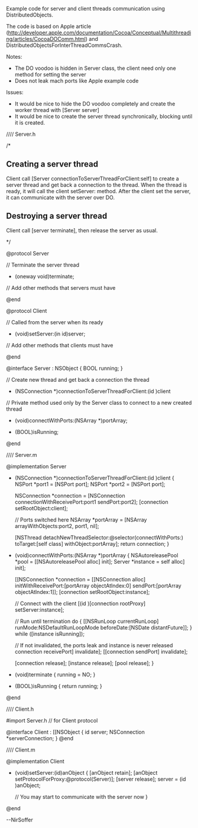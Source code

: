 Example code for server and client threads communication using DistributedObjects. 

The code is based on Apple article (http://developer.apple.com/documentation/Cocoa/Conceptual/Multithreading/articles/CocoaDOComm.html) and DistributedObjectsForInterThreadCommsCrash.

Notes:


* The DO voodoo is hidden in Server class, the client need only one method for setting the server
* Does not leak mach ports like Apple example code


Issues:


* It would be nice to hide the DO voodoo completely and create the worker thread with [Server server]
* It would be nice to create the server thread synchronically, blocking until it is created.



    
//// Server.h

/* 

Creating a server thread
------------------------
Client call [Server connectionToServerThreadForClient:self] to create a
server thread and get back a connection to the thread. When the thread
is ready, it will call the client setServer: method. After the client
set the server, it can communicate with the server over DO.

Destroying a server thread
--------------------------
Client call [server terminate], then release the server as usual.

*/

@protocol Server

// Terminate the server thread
- (oneway void)terminate;

// Add other methods that servers must have

@end


@protocol Client

// Called from the server when its ready
- (void)setServer:(in id)server;

// Add other methods that clients must have

@end


@interface Server : NSObject <Server>
{
    BOOL running;
}

// Create new thread and get back a connection the thread
+ (NSConnection *)connectionToServerThreadForClient:(id <Client>)client

// Private method used only by the Server class to connect to a new created thread
+ (void)connectWithPorts:(NSArray *)portArray;

- (BOOL)isRunning;

@end

//// Server.m

@implementation Server

+ (NSConnection *)connectionToServerThreadForClient:(id <Client>)client
{
    NSPort *port1 = [NSPort port];
    NSPort *port2 = [NSPort port];
    
    NSConnection *connection = [NSConnection connectionWithReceivePort:port1
                                                              sendPort:port2];
    [connection setRootObject:client];
 
    // Ports switched here
    NSArray *portArray = [NSArray arrayWithObjects:port2, port1, nil];
 
    [NSThread detachNewThreadSelector:@selector(connectWithPorts:)
                             toTarget:[self class] 
                           withObject:portArray];
    return connection;
}


+ (void)connectWithPorts:(NSArray *)portArray
{
    NSAutoreleasePool *pool = [[NSAutoreleasePool alloc] init];
    Server *instance = self alloc] init];

    [[NSConnection *connection =
        [[NSConnection alloc] initWithReceivePort:[portArray objectAtIndex:0]
                                         sendPort:[portArray objectAtIndex:1]];
    [connection setRootObject:instance];

    // Connect with the client
    [(id <Client>)[connection rootProxy] setServer:instance];

    // Run until termination
    do {
        [[NSRunLoop currentRunLoop] runMode:NSDefaultRunLoopMode
                                 beforeDate:[NSDate distantFuture]];
    } while ([instance isRunning]);

    // If not invalidated, the ports leak and instance is never released
    connection receivePort] invalidate];
    [[connection sendPort] invalidate];

    [connection release];
    [instance release];
    [pool release];
}

- (void)terminate
{
    running = NO;
}

- (BOOL)isRunning
{
    return running;
}

@end



    
//// Client.h

#import Server.h // for Client protocol

@interface Client : [[NSObject <Client>
{
    id <Server> server;
    NSConnection *serverConnection;
}
@end


//// Client.m

@implementation Client

- (void)setServer:(id)anObject
{
    [anObject retain];
    [anObject setProtocolForProxy:@protocol(Server)];
    [server release];
    server = (id <Server>)anObject;

    // You may start to communicate with the server now
}

@end



--NirSoffer
